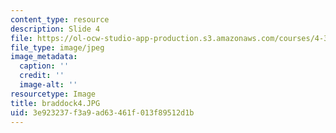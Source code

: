 ```yaml
---
content_type: resource
description: Slide 4
file: https://ol-ocw-studio-app-production.s3.amazonaws.com/courses/4-341-introduction-to-photography-fall-2002/3e923237f3a9ad63461f013f89512d1b_braddock4.JPG
file_type: image/jpeg
image_metadata:
  caption: ''
  credit: ''
  image-alt: ''
resourcetype: Image
title: braddock4.JPG
uid: 3e923237-f3a9-ad63-461f-013f89512d1b
---
```

